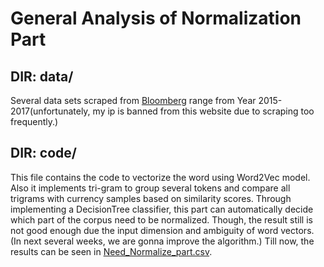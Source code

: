 # **General Analysis of Normalization Part**

## DIR: data/
Several data sets scraped from [Bloomberg](www.bloomberg.com) range from Year 2015-2017(unfortunately, my ip is banned from
this website due to scraping too frequently.)

## DIR: code/
This file contains the code to vectorize the word using Word2Vec model. Also it implements
tri-gram to group several tokens and compare all trigrams with currency samples based on
similarity scores. Through implementing a DecisionTree classifier, this part can automatically
decide which part of the corpus need to be normalized. Though, the result still is not 
good enough due the input dimension and ambiguity of word vectors. (In next several weeks, we are gonna
improve the algorithm.) Till now, the results can be seen in [Need_Normalize_part.csv](https://github.com/yfmaBrandeis/CSLinguistics-131aFP/blob/master/analysis/code/Need_Normalize_part.csv).

